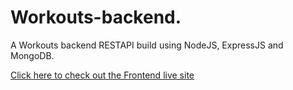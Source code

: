 # Workouts-backend.
A Workouts backend RESTAPI build using NodeJS, ExpressJS and MongoDB.

[Click here to check out the Frontend live site](https://workouts-rp.netlify.app/)
